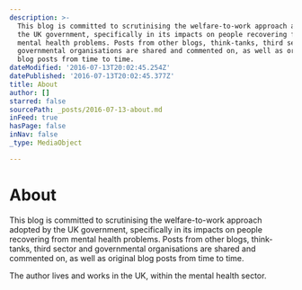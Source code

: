 ```yaml
---
description: >-
  This blog is committed to scrutinising the welfare-to-work approach adopted by
  the UK government, specifically in its impacts on people recovering from
  mental health problems. Posts from other blogs, think-tanks, third sector and
  governmental organisations are shared and commented on, as well as original
  blog posts from time to time.
dateModified: '2016-07-13T20:02:45.254Z'
datePublished: '2016-07-13T20:02:45.377Z'
title: About
author: []
starred: false
sourcePath: _posts/2016-07-13-about.md
inFeed: true
hasPage: false
inNav: false
_type: MediaObject

---
```

# About

This blog is committed to scrutinising the welfare-to-work approach adopted by the UK government, specifically in its impacts on people recovering from mental health problems. Posts from other blogs, think-tanks, third sector and governmental organisations are shared and commented on, as well as original blog posts from time to time.

The author lives and works in the UK, within the mental health sector.